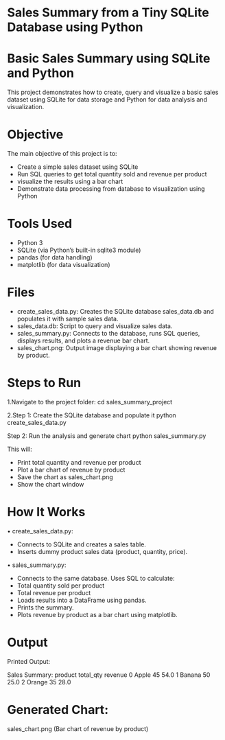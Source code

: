 # Sales Summary from a Tiny SQLite Database using Python

# Basic Sales Summary using SQLite and Python

This project demonstrates how to create, query and visualize a basic sales dataset using SQLite for data storage and Python for data analysis and visualization.

# Objective
The main objective of this project is to:
- Create a simple sales dataset using SQLite
-  Run SQL queries to get total quantity sold and revenue per product
- visualize the results using a bar chart
- Demonstrate data processing from database to visualization using Python

# Tools Used
- Python 3
- SQLite (via Python’s built-in sqlite3 module)
- pandas (for data handling)
- matplotlib (for data visualization)

# Files
- create_sales_data.py: Creates the SQLite database sales_data.db and populates it with sample sales data.
- sales_data.db: Script to query and visualize sales data.
- sales_summary.py: Connects to the database, runs SQL queries, displays results, and plots a revenue bar chart.
- sales_chart.png: Output image displaying a bar chart showing revenue by product.

# Steps to Run
1.Navigate to the project folder:
cd sales_summary_project

2.Step 1: Create the SQLite database and populate it python create_sales_data.py

Step 2: Run the analysis and generate chart
python sales_summary.py

This will:
- Print total quantity and revenue per product
- Plot a bar chart of revenue by product
- Save the chart as sales_chart.png
- Show the chart window

# How It Works
• create_sales_data.py:
- Connects to SQLite and creates a sales table.
- Inserts dummy product sales data (product, quantity, price).

• sales_summary.py:
- Connects to the same database.
Uses SQL to calculate:
- Total quantity sold per product
- Total revenue per product
- Loads results into a DataFrame using pandas.
- Prints the summary.
- Plots revenue by product as a bar chart using matplotlib.

# Output
Printed Output:

Sales Summary:
  product  total_qty  revenue
0   Apple         45     54.0
1  Banana         50     25.0
2  Orange         35     28.0

# Generated Chart:
sales_chart.png (Bar chart of revenue by product)
